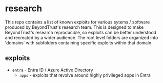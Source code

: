 # research

This repo contains a list of known exploits for various sytems / software produced by BeyondTrust's research team.
This is designed to make BeyondTrust's research reproducible, so exploits can be better understood and recreated by a wider audience.
The root level folders are organized into 'domains' with subfolders containing specific exploits within that domain.

## exploits

- `entra` - Entra ID / Azure Active Directory 
    - `apps` - exploits that revolve around highly privileged apps in Entra
